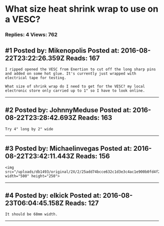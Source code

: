 # What size heat shrink wrap to use on a VESC?

### Replies: 4 Views: 762

## \#1 Posted by: Mikenopolis Posted at: 2016-08-22T23:22:26.359Z Reads: 167

```
I ripped opened the VESC from Enertion to cut off the long sharp pins and added on some hot glue. It's currently just wrapped with electrical tape for testing. 

What size of shrink wrap do I need to get for the VESC? my local electronic store only carried up to 1" so I have to look online.
```

---
## \#2 Posted by: JohnnyMeduse Posted at: 2016-08-22T23:28:42.693Z Reads: 163

```
Try 4" long by 2" wide
```

---
## \#3 Posted by: Michaelinvegas Posted at: 2016-08-22T23:42:11.443Z Reads: 156

```
<img src="/uploads/db1493/original/2X/2/25add74bcce632c1d3e3c4ac1e900b0fd4f2daf5.gif" width="500" height="250">
```

---
## \#4 Posted by: elkick Posted at: 2016-08-23T06:04:45.158Z Reads: 127

```
It should be 68mm width.
```

---
